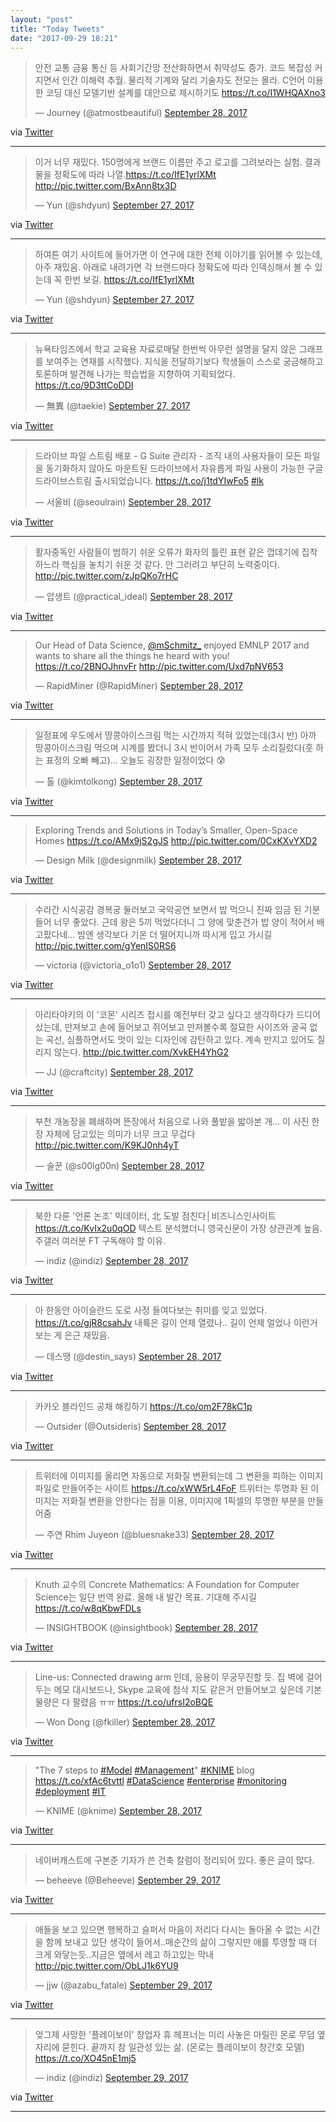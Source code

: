```yaml
---
layout: "post"
title: "Today Tweets"
date: "2017-09-29 18:21"
---
```



<blockquote class="twitter-tweet"><p lang="ko" dir="ltr">안전 교통 금융 통신 등 사회기간망 전산화하면서 취약성도 증가. 코드 복잡성 커지면서 인간 이해력 추월. 물리적 기계와 달리 기술자도 전모는 몰라. C언어 이용한 코딩 대신 모델기반 설계를 대안으로 제시하기도 <a href="https://t.co/I1WHQAXno3">https://t.co/I1WHQAXno3</a></p>&mdash; Journey (@atmostbeautiful) <a href="https://twitter.com/atmostbeautiful/status/913379576742477825?ref_src=twsrc%5Etfw">September 28, 2017</a></blockquote>
<script async src="//platform.twitter.com/widgets.js" charset="utf-8"></script>


via [Twitter]( http://twitter.com/atmostbeautiful/status/913379576742477825)


- - - - -

<blockquote class="twitter-tweet"><p lang="ko" dir="ltr">이거 너무 재밌다.
150명에게 브랜드 이름만 주고 로고를 그려보라는 실험.
결과물을 정확도에 따라 나열.<a href="https://t.co/IfE1yrlXMt">https://t.co/IfE1yrlXMt</a> <a href="https://t.co/BxAnn8tx3D">http://pic.twitter.com/BxAnn8tx3D</a></p>&mdash; Yun (@shdyun) <a href="https://twitter.com/shdyun/status/913087932503691264?ref_src=twsrc%5Etfw">September 27, 2017</a></blockquote>
<script async src="//platform.twitter.com/widgets.js" charset="utf-8"></script>


via [Twitter]( http://twitter.com/shdyun/status/913087932503691264)


- - - - -

<blockquote class="twitter-tweet"><p lang="ko" dir="ltr">하여튼 여기 사이트에 들어가면 이 연구에 대한 전체 이야기를 읽어볼 수 있는데, 아주 재밌음.
아래로 내려가면 각 브랜드마다 정확도에 따라 인덱싱해서 볼 수 있는데 꼭 한번 보길. <a href="https://t.co/IfE1yrlXMt">https://t.co/IfE1yrlXMt</a></p>&mdash; Yun (@shdyun) <a href="https://twitter.com/shdyun/status/913090024920334336?ref_src=twsrc%5Etfw">September 27, 2017</a></blockquote>
<script async src="//platform.twitter.com/widgets.js" charset="utf-8"></script>


via [Twitter]( http://twitter.com/shdyun/status/913090024920334336)


- - - - -

<blockquote class="twitter-tweet"><p lang="ko" dir="ltr">뉴욕타임즈에서 학교 교육용 자료로매달 한번씩 아무런 설명을 달지 않은 그래프를 보여주는 연재를 시작했다. 지식을 전달하기보다 학생들이 스스로 궁금해하고 토론하며 발견해 나가는 학습법을 지향하여 기획되었다. <a href="https://t.co/9D3ttCoDDI">https://t.co/9D3ttCoDDI</a></p>&mdash; 無異 (@taekie) <a href="https://twitter.com/taekie/status/913093056114696195?ref_src=twsrc%5Etfw">September 27, 2017</a></blockquote>
<script async src="//platform.twitter.com/widgets.js" charset="utf-8"></script>


via [Twitter]( http://twitter.com/taekie/status/913093056114696195)


- - - - -

<blockquote class="twitter-tweet"><p lang="ko" dir="ltr">드라이브 파일 스트림 배포 - G Suite 관리자 - 조직 내의 사용자들이 모든 파일을 동기화하지 않아도 마운트된 드라이브에서 자유롭게 파일 사용이 가능한 구글드라이브스트림 출시되었습니다. <a href="https://t.co/j1tdYIwFo5">https://t.co/j1tdYIwFo5</a> <a href="https://twitter.com/hashtag/lk?src=hash&amp;ref_src=twsrc%5Etfw">#lk</a></p>&mdash; 서울비 (@seoulrain) <a href="https://twitter.com/seoulrain/status/913237075171954689?ref_src=twsrc%5Etfw">September 28, 2017</a></blockquote>
<script async src="//platform.twitter.com/widgets.js" charset="utf-8"></script>


via [Twitter]( http://twitter.com/seoulrain/status/913237075171954689)


- - - - -

<blockquote class="twitter-tweet"><p lang="ko" dir="ltr">활자중독인 사람들이 범하기 쉬운 오류가
화자의 틀린 표현 같은 껍데기에 집착하느라
핵심을 놓치기 쉬운 것 같다.
안 그러려고 부단히 노력중이다. <a href="https://t.co/zJpQKo7rHC">http://pic.twitter.com/zJpQKo7rHC</a></p>&mdash; 압생트 (@practical_ideal) <a href="https://twitter.com/practical_ideal/status/913247236464578561?ref_src=twsrc%5Etfw">September 28, 2017</a></blockquote>
<script async src="//platform.twitter.com/widgets.js" charset="utf-8"></script>


via [Twitter]( http://twitter.com/practical_ideal/status/913247236464578561)


- - - - -

<blockquote class="twitter-tweet"><p lang="en" dir="ltr">Our Head of Data Science, <a href="https://twitter.com/mSchmitz_?ref_src=twsrc%5Etfw">@mSchmitz_</a> enjoyed EMNLP 2017 and wants to share all the things he heard with you! <a href="https://t.co/2BNOJhnvFr">https://t.co/2BNOJhnvFr</a> <a href="https://t.co/Uxd7pNV653">http://pic.twitter.com/Uxd7pNV653</a></p>&mdash; RapidMiner (@RapidMiner) <a href="https://twitter.com/RapidMiner/status/913306054158675968?ref_src=twsrc%5Etfw">September 28, 2017</a></blockquote>
<script async src="//platform.twitter.com/widgets.js" charset="utf-8"></script>


via [Twitter]( http://twitter.com/RapidMiner/status/913306054158675968)


- - - - -

<blockquote class="twitter-tweet"><p lang="ko" dir="ltr">일정표에 우도에서 땅콩아이스크림 먹는 시간까지 적혀 있었는데(3시 반) 아까 땅콩아이스크림 먹으며 시계를 봤더니 3시 반이어서 가족 모두 소리질렀다(훗 하는 표정의 오빠 빼고)... 오늘도 굉장한 일정이었다 😰</p>&mdash; 톨 (@kimtolkong) <a href="https://twitter.com/kimtolkong/status/913403601359216640?ref_src=twsrc%5Etfw">September 28, 2017</a></blockquote>
<script async src="//platform.twitter.com/widgets.js" charset="utf-8"></script>


via [Twitter]( http://twitter.com/kimtolkong/status/913403601359216640)


- - - - -

<blockquote class="twitter-tweet"><p lang="en" dir="ltr">Exploring Trends and Solutions in Today’s Smaller, Open-Space Homes <a href="https://t.co/AMx9jS2gJS">https://t.co/AMx9jS2gJS</a> <a href="https://t.co/0CxKXvYXD2">http://pic.twitter.com/0CxKXvYXD2</a></p>&mdash; Design Milk (@designmilk) <a href="https://twitter.com/designmilk/status/913449327636340736?ref_src=twsrc%5Etfw">September 28, 2017</a></blockquote>
<script async src="//platform.twitter.com/widgets.js" charset="utf-8"></script>


via [Twitter]( http://twitter.com/designmilk/status/913449327636340736)


- - - - -

<blockquote class="twitter-tweet"><p lang="ko" dir="ltr">수라간 시식공감 경복궁 둘러보고 국악공연 보면서 밥 먹으니 진짜 임금 된 기분 들어 너무 좋았다. 근데 왕은 5끼 먹었다더니 그 양에 맞춘건가 밥 양이 적어서 배고팠다네... 밤엔 생각보다 기온 더 떨어지니까 따시게 입고 가시길 <a href="https://t.co/gYenIS0RS6">http://pic.twitter.com/gYenIS0RS6</a></p>&mdash; victoria (@victoria_o1o1) <a href="https://twitter.com/victoria_o1o1/status/913386154929438722?ref_src=twsrc%5Etfw">September 28, 2017</a></blockquote>
<script async src="//platform.twitter.com/widgets.js" charset="utf-8"></script>


via [Twitter]( http://twitter.com/victoria_o1o1/status/913386154929438722)


- - - - -

<blockquote class="twitter-tweet"><p lang="ko" dir="ltr">아리타야키의 이 &#39;코몬&#39; 시리즈 접시를 예전부터 갖고 싶다고 생각하다가 드디어 샀는데, 만져보고 손에 들어보고 쥐어보고 만져볼수록 절묘한 사이즈와 굴곡 없는 곡선, 심플하면서도 멋이 있는 디자인에 감탄하고 있다. 계속 만지고 있어도 질리지 않는다. <a href="https://t.co/XvkEH4YhG2">http://pic.twitter.com/XvkEH4YhG2</a></p>&mdash; JJ (@craftcity) <a href="https://twitter.com/craftcity/status/913349895905353728?ref_src=twsrc%5Etfw">September 28, 2017</a></blockquote>
<script async src="//platform.twitter.com/widgets.js" charset="utf-8"></script>


via [Twitter]( http://twitter.com/craftcity/status/913349895905353728)


- - - - -

<blockquote class="twitter-tweet"><p lang="ko" dir="ltr">부천 개농장을 폐쇄하며 뜬장에서 처음으로 나와 풀밭을 밟아본 개... 이 사진 한장 자체에 담고있는 의미가 너무 크고 무겁다 <a href="https://t.co/K9KJ0nh4yT">http://pic.twitter.com/K9KJ0nh4yT</a></p>&mdash; 술꾼 (@s00lg00n) <a href="https://twitter.com/s00lg00n/status/913409496583565317?ref_src=twsrc%5Etfw">September 28, 2017</a></blockquote>
<script async src="//platform.twitter.com/widgets.js" charset="utf-8"></script>


via [Twitter]( http://twitter.com/s00lg00n/status/913409496583565317)


- - - - -

<blockquote class="twitter-tweet"><p lang="ko" dir="ltr">북한 다룬 &#39;언론 논조&#39; 빅데이터, 北 도발 점친다│비즈니스인사이트 <a href="https://t.co/KvIx2u0qOD">https://t.co/KvIx2u0qOD</a> 텍스트 분석했더니 영국신문이 가장 상관관계 높음. 주갤러 여러분 FT 구독해야 할 이유.</p>&mdash; indiz (@indiz) <a href="https://twitter.com/indiz/status/913426108569108480?ref_src=twsrc%5Etfw">September 28, 2017</a></blockquote>
<script async src="//platform.twitter.com/widgets.js" charset="utf-8"></script>


via [Twitter]( http://twitter.com/indiz/status/913426108569108480)


- - - - -

<blockquote class="twitter-tweet"><p lang="ko" dir="ltr">아 한동안 아이슬란드 도로 사정 들여다보는 취미를 잊고 있었다. <a href="https://t.co/gjR8csahJv">https://t.co/gjR8csahJv</a> 내륙은 길이 언제 열렸나.. 길이 언제 얼었나 이런거 보는 게 은근 재밌음.</p>&mdash; 데스땡 (@destin_says) <a href="https://twitter.com/destin_says/status/913436712323256320?ref_src=twsrc%5Etfw">September 28, 2017</a></blockquote>
<script async src="//platform.twitter.com/widgets.js" charset="utf-8"></script>


via [Twitter]( http://twitter.com/destin_says/status/913436712323256320)


- - - - -

<blockquote class="twitter-tweet"><p lang="ko" dir="ltr">카카오 블라인드 공채 해킹하기 <a href="https://t.co/om2F78kC1p">https://t.co/om2F78kC1p</a></p>&mdash; Outsider (@Outsideris) <a href="https://twitter.com/Outsideris/status/913458569030144000?ref_src=twsrc%5Etfw">September 28, 2017</a></blockquote>
<script async src="//platform.twitter.com/widgets.js" charset="utf-8"></script>


via [Twitter]( http://twitter.com/Outsideris/status/913458569030144000)


- - - - -

<blockquote class="twitter-tweet"><p lang="ko" dir="ltr">트위터에 이미지를 올리면 자동으로 저화질 변환되는데 그 변환을 피하는 이미지 파일로 만들어주는 사이트 <a href="https://t.co/xWW5rL4FoF">https://t.co/xWW5rL4FoF</a>
트위터는 투명화 된 이미지는 저화질 변환을 안한다는 점을 이용, 이미지에 1픽셀의 투명한 부분을 만들어줌</p>&mdash; 주연 Rhim Juyeon (@bluesnake33) <a href="https://twitter.com/bluesnake33/status/913460098457935873?ref_src=twsrc%5Etfw">September 28, 2017</a></blockquote>
<script async src="//platform.twitter.com/widgets.js" charset="utf-8"></script>


via [Twitter]( http://twitter.com/bluesnake33/status/913460098457935873)


- - - - -

<blockquote class="twitter-tweet"><p lang="ko" dir="ltr">Knuth 교수의 Concrete Mathematics: A Foundation for Computer Science는 일단 번역 완료. 올해 내 발간 목표. 기대해 주시길 <a href="https://t.co/w8qKbwFDLs">https://t.co/w8qKbwFDLs</a></p>&mdash; INSIGHTBOOK (@insightbook) <a href="https://twitter.com/insightbook/status/913412114160672768?ref_src=twsrc%5Etfw">September 28, 2017</a></blockquote>
<script async src="//platform.twitter.com/widgets.js" charset="utf-8"></script>


via [Twitter]( http://twitter.com/insightbook/status/913412114160672768)


- - - - -

<blockquote class="twitter-tweet"><p lang="ko" dir="ltr">Line-us: Connected drawing arm 인데, 응용이 무궁무진할 듯. 집 벽에 걸어두는 메모 대시보드나, Skype 교육에 첨삭 지도 같은거 만들어보고 싶은데 기본 물량은 다 팔렸음 ㅠㅠ <a href="https://t.co/ufrsI2oBQE">https://t.co/ufrsI2oBQE</a></p>&mdash; Won Dong (@fkiller) <a href="https://twitter.com/fkiller/status/913481531062091777?ref_src=twsrc%5Etfw">September 28, 2017</a></blockquote>
<script async src="//platform.twitter.com/widgets.js" charset="utf-8"></script>


via [Twitter]( http://twitter.com/fkiller/status/913481531062091777)


- - - - -

<blockquote class="twitter-tweet"><p lang="en" dir="ltr">&quot;The 7 steps to <a href="https://twitter.com/hashtag/Model?src=hash&amp;ref_src=twsrc%5Etfw">#Model</a> <a href="https://twitter.com/hashtag/Management?src=hash&amp;ref_src=twsrc%5Etfw">#Management</a>&quot; <a href="https://twitter.com/hashtag/KNIME?src=hash&amp;ref_src=twsrc%5Etfw">#KNIME</a> blog <a href="https://t.co/xfAc6tvttl">https://t.co/xfAc6tvttl</a> <a href="https://twitter.com/hashtag/DataScience?src=hash&amp;ref_src=twsrc%5Etfw">#DataScience</a> <a href="https://twitter.com/hashtag/enterprise?src=hash&amp;ref_src=twsrc%5Etfw">#enterprise</a> <a href="https://twitter.com/hashtag/monitoring?src=hash&amp;ref_src=twsrc%5Etfw">#monitoring</a> <a href="https://twitter.com/hashtag/deployment?src=hash&amp;ref_src=twsrc%5Etfw">#deployment</a> <a href="https://twitter.com/hashtag/IT?src=hash&amp;ref_src=twsrc%5Etfw">#IT</a></p>&mdash; KNIME (@knime) <a href="https://twitter.com/knime/status/913221730596016128?ref_src=twsrc%5Etfw">September 28, 2017</a></blockquote>
<script async src="//platform.twitter.com/widgets.js" charset="utf-8"></script>


via [Twitter]( http://twitter.com/knime/status/913221730596016128)


- - - - -

<blockquote class="twitter-tweet"><p lang="ko" dir="ltr">네이버캐스트에 구본준 기자가 쓴 건축 칼럼이 정리되어 있다. 좋은 글이 많다.</p>&mdash; beheeve (@Beheeve) <a href="https://twitter.com/Beheeve/status/913572793555361793?ref_src=twsrc%5Etfw">September 29, 2017</a></blockquote>
<script async src="//platform.twitter.com/widgets.js" charset="utf-8"></script>


via [Twitter]( http://twitter.com/Beheeve/status/913572793555361793)


- - - - -

<blockquote class="twitter-tweet"><p lang="ko" dir="ltr">애들을 보고 있으면 행복하고 슬퍼서 마음이 저리다 다시는 돌아올 수 없는 시간을 함께 보내고 있단 생각이 들어서..매순간의 삶이 그렇지만 애를 투영할 때 더 크게 와닿는듯..지금은 옆에서 레고 하고있는 막내 <a href="https://t.co/ObLJ1k6YU9">http://pic.twitter.com/ObLJ1k6YU9</a></p>&mdash; jjw (@azabu_fatale) <a href="https://twitter.com/azabu_fatale/status/913578428997226496?ref_src=twsrc%5Etfw">September 29, 2017</a></blockquote>
<script async src="//platform.twitter.com/widgets.js" charset="utf-8"></script>


via [Twitter]( http://twitter.com/azabu_fatale/status/913578428997226496)


- - - - -

<blockquote class="twitter-tweet"><p lang="ko" dir="ltr">엊그제 사망한 &#39;플레이보이&#39; 창업자 휴 헤프너는 미리 사놓은 마릴린 몬로 무덤 옆자리에 묻힌다. 끝까지 참 일관성 있는 삶. (몬로는 플레이보이 창간호 모델) <a href="https://t.co/XO45nE1mj5">https://t.co/XO45nE1mj5</a></p>&mdash; indiz (@indiz) <a href="https://twitter.com/indiz/status/913581519561572352?ref_src=twsrc%5Etfw">September 29, 2017</a></blockquote>
<script async src="//platform.twitter.com/widgets.js" charset="utf-8"></script>


via [Twitter]( http://twitter.com/indiz/status/913581519561572352)


- - - - -
